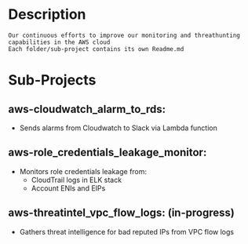# Description
	Our continuous efforts to improve our monitoring and threathunting capabilities in the AWS cloud
	Each folder/sub-project contains its own Readme.md

# Sub-Projects
## **aws-cloudwatch_alarm_to_rds**:
- Sends alarms from Cloudwatch to Slack via Lambda function
## **aws-role_credentials_leakage_monitor**:
- Monitors role credentials leakage from:
  - CloudTrail logs in ELK stack
  - Account ENIs and EIPs
## **aws-threatintel_vpc_flow_logs**: (in-progress)
- Gathers threat intelligence for bad reputed IPs from VPC flow logs
